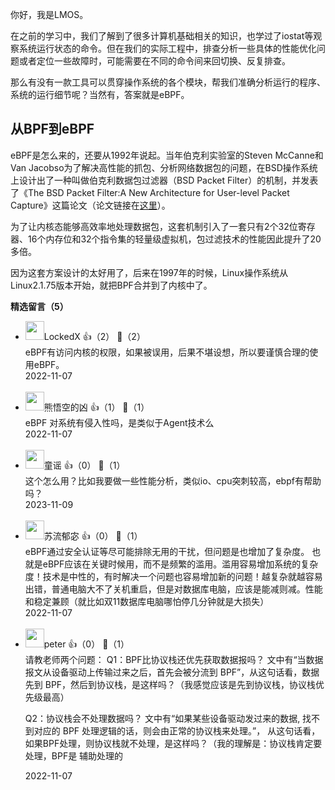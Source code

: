 你好，我是LMOS。

在之前的学习中，我们了解到了很多计算机基础相关的知识，也学过了iostat等观察系统运行状态的命令。但在我们的实际工程中，排查分析一些具体的性能优化问题或者定位一些故障时，可能需要在不同的命令间来回切换、反复排查。

那么有没有一款工具可以贯穿操作系统的各个模块，帮我们准确分析运行的程序、系统的运行细节呢？当然有，答案就是eBPF。

## 从BPF到eBPF

eBPF是怎么来的，还要从1992年说起。当年伯克利实验室的Steven McCanne和Van Jacobso为了解决高性能的抓包、分析网络数据包的问题，在BSD操作系统上设计出了一种叫做伯克利数据包过滤器（BSD Packet Filter）的机制，并发表了《The BSD Packet Filter:A New Architecture for User-level Packet Capture》这篇论文（论文链接在[这里](https://www.tcpdump.org/papers/bpf-usenix93.pdf)）。

为了让内核态能够高效率地处理数据包，这套机制引入了一套只有2个32位寄存器、16个内存位和32个指令集的轻量级虚拟机，包过滤技术的性能因此提升了20多倍。

因为这套方案设计的太好用了，后来在1997年的时候，Linux操作系统从Linux2.1.75版本开始，就把BPF合并到了内核中了。
<div><strong>精选留言（5）</strong></div><ul>
<li><img src="https://static001.geekbang.org/account/avatar/00/19/ae/c3/d930693b.jpg" width="30px"><span>LockedX</span> 👍（2） 💬（2）<div>eBPF有访问内核的权限，如果被误用，后果不堪设想，所以要谨慎合理的使用eBPF。</div>2022-11-07</li><br/><li><img src="https://static001.geekbang.org/account/avatar/00/1d/80/93/dde3d5f0.jpg" width="30px"><span>熊悟空的凶</span> 👍（1） 💬（1）<div>eBPF 对系统有侵入性吗，是类似于Agent技术么</div>2022-11-07</li><br/><li><img src="http://thirdwx.qlogo.cn/mmopen/vi_32/M3iaJULcXSjCNya7UibVzgF0fq1H2fobO1ic7ibDzfGbic6DR6CbkUnfJo8ibbPjQRMHRbE1L8c2bTh2PhiczpE5SbPibw/132" width="30px"><span>童谣</span> 👍（0） 💬（1）<div>这个怎么用？比如我要做一些性能分析，类似io、cpu突刺较高，ebpf有帮助吗？</div>2023-11-09</li><br/><li><img src="https://static001.geekbang.org/account/avatar/00/29/a6/ad/e65aec4c.jpg" width="30px"><span>苏流郁宓</span> 👍（0） 💬（1）<div>eBPF通过安全认证等尽可能排除无用的干扰，但问题是也增加了复杂度。
也就是eBPF应该在关键时候用，而不是频繁的滥用。滥用容易增加系统的复杂度！技术是中性的，有时解决一个问题也容易增加新的问题！越复杂就越容易出错，普通电脑大不了关机重启，但是对数据库电脑，应该是能减则减。性能和稳定兼顾（就比如双11数据库电脑哪怕停几分钟就是大损失）</div>2022-11-07</li><br/><li><img src="https://static001.geekbang.org/account/avatar/00/10/25/87/f3a69d1b.jpg" width="30px"><span>peter</span> 👍（0） 💬（1）<div>请教老师两个问题：
Q1：BPF比协议栈还优先获取数据报吗？
文中有“当数据报文从设备驱动上传输过来之后，首先会被分流到 BPF”，从这句话看，数据先到
BPF，然后到协议栈，是这样吗？（我感觉应该是先到协议栈，协议栈优先级最高）

Q2：协议栈会不处理数据吗？
文中有“如果某些设备驱动发过来的数据, 找不到对应的 BPF 处理逻辑的话，则会由正常的协议栈来处理。”，
从这句话看，如果BPF处理，则协议栈就不处理，是这样吗？（我的理解是：协议栈肯定要处理，BPF是
辅助处理的</div>2022-11-07</li><br/>
</ul>